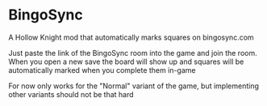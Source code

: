 # BingoSync

A Hollow Knight mod that automatically marks squares on bingosync.com

Just paste the link of the BingoSync room into the game and join the room. When you open a new save the board will show up and squares will be automatically marked when you complete them in-game

For now only works for the "Normal" variant of the game, but implementing other variants should not be that hard
